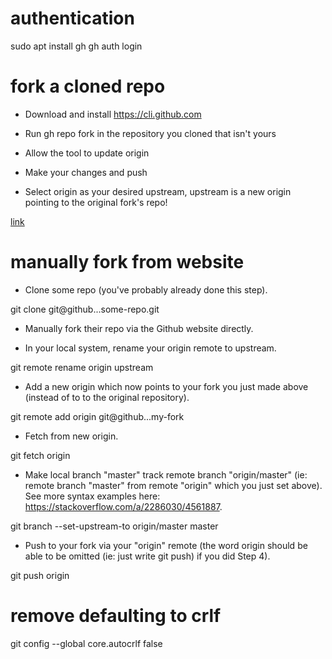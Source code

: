 # authentication
sudo apt install gh
gh auth login

# fork a cloned repo
- Download and install https://cli.github.com

- Run gh repo fork in the repository you cloned that isn't yours

- Allow the tool to update origin

- Make your changes and push

- Select origin as your desired upstream, upstream is a new origin pointing to the original fork's repo!

[link](https://cli.github.com/manual/gh_repo_fork)

# manually fork from website
- Clone some repo (you've probably already done this step).

git clone git@github...some-repo.git

- Manually fork their repo via the Github website directly.

- In your local system, rename your origin remote to upstream.

git remote rename origin upstream

- Add a new origin which now points to your fork you just made above (instead of to to the original repository).

git remote add origin git@github...my-fork

- Fetch from new origin.

git fetch origin

- Make local branch "master" track remote branch "origin/master" (ie: remote branch "master" from remote "origin" which you just set above). See more syntax examples here: https://stackoverflow.com/a/2286030/4561887.

git branch --set-upstream-to origin/master master

- Push to your fork via your "origin" remote (the word origin should be able to be omitted (ie: just write git push) if you did Step 4).

git push origin

# remove defaulting to crlf

git config --global core.autocrlf false


